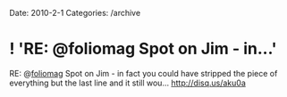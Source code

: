 Date: 2010-2-1
Categories: /archive

# ! 'RE: @foliomag Spot on Jim - in...'

RE: @<a href="http://twitter.com/foliomag" class="aktt_username">foliomag</a> Spot on Jim - in fact you could have stripped the piece of everything but the last line and it still wou… <a href="http://disq.us/aku0a" rel="nofollow">http://disq.us/aku0a</a>
